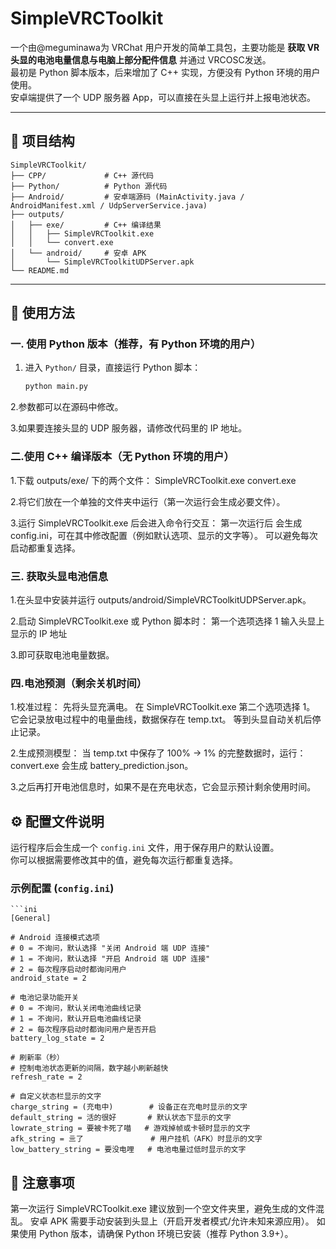 # SimpleVRCToolkit

一个由@meguminawa为 VRChat 用户开发的简单工具包，主要功能是 **获取 VR 头显的电池电量信息与电脑上部分配件信息** 并通过 VRCOSC发送。  
最初是 Python 脚本版本，后来增加了 C++ 实现，方便没有 Python 环境的用户使用。  
安卓端提供了一个 UDP 服务器 App，可以直接在头显上运行并上报电池状态。

---

## 📂 项目结构

    SimpleVRCToolkit/
    ├── CPP/             # C++ 源代码
    ├── Python/          # Python 源代码
    ├── Android/         # 安卓端源码 (MainActivity.java / AndroidManifest.xml / UdpServerService.java)
    ├── outputs/
    │   ├── exe/         # C++ 编译结果
    │   │   ├── SimpleVRCToolkit.exe
    │   │   └── convert.exe
    │   └── android/     # 安卓 APK
    │       └── SimpleVRCToolkitUDPServer.apk
    └── README.md

---

## 🚀 使用方法

### 一. 使用 Python 版本（推荐，有 Python 环境的用户）
  1. 进入 `Python/` 目录，直接运行 Python 脚本：
        ```bash
        python main.py

  2.参数都可以在源码中修改。

  3.如果要连接头显的 UDP 服务器，请修改代码里的 IP 地址。

### 二.使用 C++ 编译版本（无 Python 环境的用户）
  1.下载 outputs/exe/ 下的两个文件：
    SimpleVRCToolkit.exe
    convert.exe

  2.将它们放在一个单独的文件夹中运行（第一次运行会生成必要文件）。

  3.运行 SimpleVRCToolkit.exe 后会进入命令行交互：
    第一次运行后 会生成 config.ini，可在其中修改配置（例如默认选项、显示的文字等）。
    可以避免每次启动都重复选择。

### 三. 获取头显电池信息
  1.在头显中安装并运行 outputs/android/SimpleVRCToolkitUDPServer.apk。

  2.启动 SimpleVRCToolkit.exe 或 Python 脚本时：
    第一个选项选择 1
    输入头显上显示的 IP 地址

  3.即可获取电池电量数据。

### 四.电池预测（剩余关机时间）
  1.校准过程：
    先将头显充满电。
    在 SimpleVRCToolkit.exe 第二个选项选择 1。
    它会记录放电过程中的电量曲线，数据保存在 temp.txt。
    等到头显自动关机后停止记录。

  2.生成预测模型：
    当 temp.txt 中保存了 100% → 1% 的完整数据时，运行：
      convert.exe
    会生成 battery_prediction.json。

  3.之后再打开电池信息时，如果不是在充电状态，它会显示预计剩余使用时间。


## ⚙️ 配置文件说明
运行程序后会生成一个 `config.ini` 文件，用于保存用户的默认设置。  
你可以根据需要修改其中的值，避免每次运行都重复选择。
    
### 示例配置 (`config.ini`)
    ```ini
    [General]
        
    # Android 连接模式选项
    # 0 = 不询问，默认选择 "关闭 Android 端 UDP 连接"
    # 1 = 不询问，默认选择 "开启 Android 端 UDP 连接"
    # 2 = 每次程序启动时都询问用户
    android_state = 2 
        
    # 电池记录功能开关
    # 0 = 不询问，默认关闭电池曲线记录
    # 1 = 不询问，默认开启电池曲线记录
    # 2 = 每次程序启动时都询问用户是否开启
    battery_log_state = 2 
        
    # 刷新率（秒）
    # 控制电池状态更新的间隔，数字越小刷新越快
    refresh_rate = 2
        
    # 自定义状态栏显示的文字
    charge_string = (充电中)        # 设备正在充电时显示的文字
    default_string = 活的很好       # 默认状态下显示的文字
    lowrate_string = 要被卡死了喵   # 游戏掉帧或卡顿时显示的文字
    afk_string = 亖了               # 用户挂机（AFK）时显示的文字
    low_battery_string = 要没电哩   # 电池电量过低时显示的文字


## 📌 注意事项
  第一次运行 SimpleVRCToolkit.exe 建议放到一个空文件夹里，避免生成的文件混乱。
  安卓 APK 需要手动安装到头显上（开启开发者模式/允许未知来源应用）。
  如果使用 Python 版本，请确保 Python 环境已安装（推荐 Python 3.9+）。
